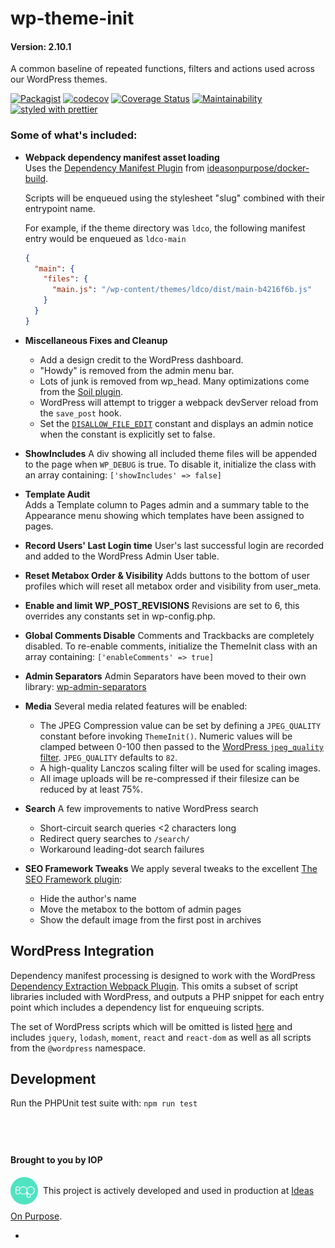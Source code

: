 # wp-theme-init

#### Version: 2.10.1

A common baseline of repeated functions, filters and actions used across our WordPress themes.

[![Packagist](https://badgen.net/packagist/v/ideasonpurpose/wp-theme-init)](https://packagist.org/packages/ideasonpurpose/wp-theme-init)
[![codecov](https://codecov.io/gh/ideasonpurpose/wp-theme-init/branch/master/graph/badge.svg)](https://codecov.io/gh/ideasonpurpose/wp-theme-init)
[![Coverage Status](https://coveralls.io/repos/github/ideasonpurpose/wp-theme-init/badge.svg)](https://coveralls.io/github/ideasonpurpose/wp-theme-init)
[![Maintainability](https://api.codeclimate.com/v1/badges/38a14503add2806a99bd/maintainability)](https://codeclimate.com/github/ideasonpurpose/wp-theme-init/maintainability)
[![styled with prettier](https://img.shields.io/badge/styled_with-prettier-ff69b4.svg)](https://github.com/prettier/prettier)

### Some of what's included:

- **Webpack dependency manifest asset loading**<br>
  Uses the [Dependency Manifest Plugin](https://github.com/ideasonpurpose/docker-build/blob/master/lib/DependencyManifestPlugin.js) from [ideasonpurpose/docker-build](https://github.com/ideasonpurpose/docker-build).

  Scripts will be enqueued using the stylesheet "slug" combined with their entrypoint name.

  For example, if the theme directory was `ldco`, the following manifest entry would be enqueued as `ldco-main`

  ```json
  {
    "main": {
      "files": {
        "main.js": "/wp-content/themes/ldco/dist/main-b4216f6b.js"
      }
    }
  }
  ```

- **Miscellaneous Fixes and Cleanup**

  - Add a design credit to the WordPress dashboard.
  - "Howdy" is removed from the admin menu bar.
  - Lots of junk is removed from wp_head. Many optimizations come from the [Soil plugin](https://roots.io/plugins/soil/).
  - WordPress will attempt to trigger a webpack devServer reload from the `save_post` hook.
  - Set the [`DISALLOW_FILE_EDIT`][dfe] constant and displays an admin notice when the constant is explicitly set to false.

- **ShowIncludes**
  A div showing all included theme files will be appended to the page when `WP_DEBUG` is true. To disable it, initialize the class with an array containing: `['showIncludes' => false]`

- **Template Audit**  
   Adds a Template column to Pages admin and a summary table to the Appearance menu showing which templates have been assigned to pages.

- **Record Users' Last Login time**
  User's last successful login are recorded and added to the WordPress Admin User table.

- **Reset Metabox Order & Visibility**
  Adds buttons to the bottom of user profiles which will reset all metabox order and visibility from user_meta. 

- **Enable and limit WP_POST_REVISIONS**
  Revisions are set to 6, this overrides any constants set in wp-config.php.

- **Global Comments Disable**
  Comments and Trackbacks are completely disabled. To re-enable comments, initialize the ThemeInit class with an array containing: `['enableComments' => true]`

- **Admin Separators**
  Admin Separators have been moved to their own library: [wp-admin-separators](https://github.com/ideasonpurpose/wp-admin-separators)

- **Media**
  Several media related features will be enabled:

  - The JPEG Compression value can be set by defining a `JPEG_QUALITY` constant before invoking `ThemeInit()`. Numeric values will be clamped between 0-100 then passed to the [WordPress `jpeg_quality` filter](https://developer.wordpress.org/reference/hooks/jpeg_quality/). `JPEG_QUALITY` defaults to `82`.
  - A high-quality Lanczos scaling filter will be used for scaling images.
  - All image uploads will be re-compressed if their filesize can be reduced by at least 75%.

- **Search**
  A few improvements to native WordPress search

  - Short-circuit search queries <2 characters long
  - Redirect query searches to `/search/`
  - Workaround leading-dot search failures

- **SEO Framework Tweaks**
  We apply several tweaks to the excellent [The SEO Framework plugin](https://theseoframework.com/):
  - Hide the author's name
  - Move the metabox to the bottom of admin pages
  - Show the default image from the first post in archives

## WordPress Integration

Dependency manifest processing is designed to work with the WordPress [Dependency Extraction Webpack Plugin](https://developer.wordpress.org/block-editor/reference-guides/packages/packages-dependency-extraction-webpack-plugin/). This omits a subset of script libraries included with WordPress, and outputs a PHP snippet for each entry point which includes a dependency list for enqueuing scripts.

The set of WordPress scripts which will be omitted is listed [here](https://github.com/WordPress/gutenberg/tree/trunk/packages/dependency-extraction-webpack-plugin#webpack) and includes `jquery`, `lodash`, `moment`, `react` and `react-dom` as well as all scripts from the `@wordpress` namespace.

## Development

Run the PHPUnit test suite with: `npm run test`

<!-- START IOP CREDIT BLURB -->

## &nbsp;

#### Brought to you by IOP

<a href="https://www.ideasonpurpose.com"><img src="https://raw.githubusercontent.com/ideasonpurpose/ideasonpurpose/master/IOP_monogram_circle_512x512_mint.png" height="44" align="top" alt="IOP Logo"></a><img src="https://raw.githubusercontent.com/ideasonpurpose/ideasonpurpose/master/spacer.png" align="middle" width="4" height="54"> This project is actively developed and used in production at <a href="https://www.ideasonpurpose.com">Ideas On Purpose</a>.

<!-- END IOP CREDIT BLURB -->

- [dfe]: https://developer.wordpress.org/apis/wp-config-php/#disable-the-plugin-and-theme-file-editor
